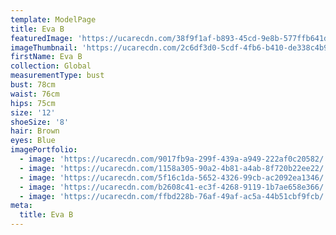 ```yaml
---
template: ModelPage
title: Eva B
featuredImage: 'https://ucarecdn.com/38f9f1af-b893-45cd-9e8b-577ffb641da9/'
imageThumbnail: 'https://ucarecdn.com/2c6df3d0-5cdf-4fb6-b410-de338c4b9a08/'
firstName: Eva B
collection: Global
measurementType: bust
bust: 78cm
waist: 76cm
hips: 75cm
size: '12'
shoeSize: '8'
hair: Brown
eyes: Blue
imagePortfolio:
  - image: 'https://ucarecdn.com/9017fb9a-299f-439a-a949-222af0c20582/'
  - image: 'https://ucarecdn.com/1158a305-90a2-4b81-a4ab-8f720b22ee22/'
  - image: 'https://ucarecdn.com/5f16c1da-5652-4326-99cb-ac2092ea1346/'
  - image: 'https://ucarecdn.com/b2608c41-ec3f-4268-9119-1b7ae658e366/'
  - image: 'https://ucarecdn.com/ffbd228b-76af-49af-ac5a-44b51cbf9fcb/'
meta:
  title: Eva B
---
```


